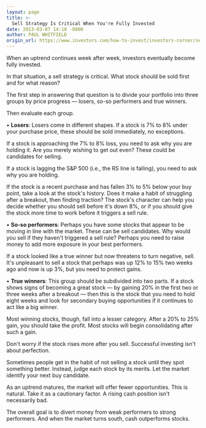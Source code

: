 ```yaml
---
layout: page
title: >-
  Sell Strategy Is Critical When You're Fully Invested
date: 2013-03-07 14:18 -0800
author: PAUL WHITFIELD
origin_url: https://www.investors.com/how-to-invest/investors-corner/selling-strategies-for-stocks-when-fully-invested/
---
```


When an uptrend continues week after week, investors eventually become fully invested.

In that situation, a sell strategy is critical. What stock should be sold first and for what reason?

The first step in answering that question is to divide your portfolio into three groups by price progress — losers, so-so performers and true winners.

Then evaluate each group.

• **Losers**: Losers come in different shapes. If a stock is 7% to 8% under your purchase price, these should be sold immediately, no exceptions.

If a stock is approaching the 7% to 8% loss, you need to ask why you are holding it. Are you merely wishing to get out even? These could be candidates for selling.

If a stock is lagging the S&P 500 (i.e., the RS line is falling), you need to ask why you are holding.

If the stock is a recent purchase and has fallen 3% to 5% below your buy point, take a look at the stock's history. Does it make a habit of struggling after a breakout, then finding traction? The stock's character can help you decide whether you should sell before it's down 8%, or if you should give the stock more time to work before it triggers a sell rule.

• **So-so performers**: Perhaps you have some stocks that appear to be moving in line with the market. These can be sell candidates. Why would you sell if they haven't triggered a sell rule? Perhaps you need to raise money to add more exposure in your best performers.

If a stock looked like a true winner but now threatens to turn negative, sell. It's unpleasant to sell a stock that perhaps was up 12% to 15% two weeks ago and now is up 3%, but you need to protect gains.

• **True winners**: This group should be subdivided into two parts. If a stock shows signs of becoming a great stock — by gaining 20% in the first two or three weeks after a breakout — then this is the stock that you need to hold eight weeks and look for secondary buying opportunities if it continues to act like a big winner.

Most winning stocks, though, fall into a lesser category. After a 20% to 25% gain, you should take the profit. Most stocks will begin consolidating after such a gain.

Don't worry if the stock rises more after you sell. Successful investing isn't about perfection.

Sometimes people get in the habit of not selling a stock until they spot something better. Instead, judge each stock by its merits. Let the market identify your next buy candidate.

As an uptrend matures, the market will offer fewer opportunities. This is natural. Take it as a cautionary factor. A rising cash position isn't necessarily bad.

The overall goal is to divert money from weak performers to strong performers. And when the market turns south, cash outperforms stocks.
